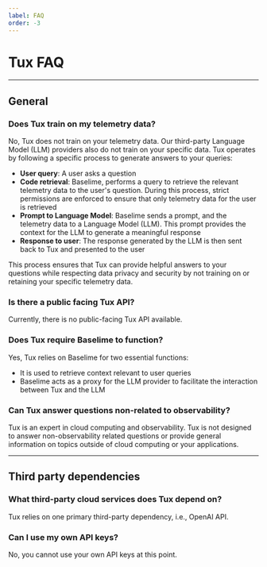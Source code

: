 ```yaml
---
label: FAQ
order: -3
---
```


# Tux FAQ

---

## General

### Does Tux train on my telemetry data?

No, Tux does not train on your telemetry data. Our third-party Language Model (LLM) providers also do not train on your specific data. Tux operates by following a specific process to generate answers to your queries:

- **User query**: A user asks a question
- **Code retrieval**: Baselime, performs a query to retrieve the relevant telemetry data to the user's question. During this process, strict permissions are enforced to ensure that only telemetry data for the user is retrieved
- **Prompt to Language Model**: Baselime sends a prompt, and the telemetry data to a Language Model (LLM). This prompt provides the context for the LLM to generate a meaningful response
- **Response to user**: The response generated by the LLM is then sent back to Tux and presented to the user

This process ensures that Tux can provide helpful answers to your questions while respecting data privacy and security by not training on or retaining your specific telemetry data.

### Is there a public facing Tux API?

Currently, there is no public-facing Tux API available.

### Does Tux require Baselime to function?

Yes, Tux relies on Baselime for two essential functions:

- It is used to retrieve context relevant to user queries
- Baselime acts as a proxy for the LLM provider to facilitate the interaction between Tux and the LLM

### Can Tux answer questions non-related to observability?

Tux is an expert in cloud computing and observability. Tux is not designed to answer non-observability related questions or provide general information on topics outside of cloud computing or your applications.

---

## Third party dependencies

### What third-party cloud services does Tux depend on?

Tux relies on one primary third-party dependency, i.e., OpenAI API.

### Can I use my own API keys?

No, you cannot use your own API keys at this point.

